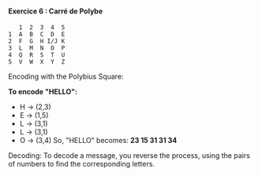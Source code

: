 #### Exercice 6 : Carré de Polybe

```
   1  2  3  4  5
1  A  B  C  D  E
2  F  G  H I/J K
3  L  M  N  O  P
4  Q  R  S  T  U
5  V  W  X  Y  Z

```

Encoding with the Polybius Square:

**To encode "HELLO":**
- H → (2,3)
- E → (1,5)
- L → (3,1)
- L → (3,1)
- O → (3,4)
So, "HELLO" becomes: **23 15 31 31 34**

Decoding:
To decode a message, you reverse the process, using the pairs of numbers to find the corresponding letters.
